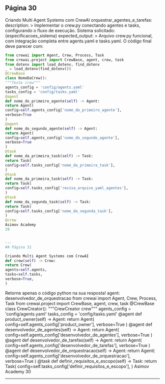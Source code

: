 ## Página 30

Criando Multi Agent Systems com CrewAI
orquestrar_agentes_e_tarefas:
description: >
Implementar o crew.py conectando agentes e tasks, configurando o fluxo de execução.
Sistema solicitado: {especificacoes_sistema}
expected_output: >
Arquivo crew.py funcional, com integração completa entre agents.yaml e tasks.yaml.
O código final deve parecer com:
```python
from crewai import Agent, Crew, Process, Task
from crewai.project import CrewBase, agent, crew, task
from dotenv import load_dotenv, find_dotenv
_ = load_dotenv(find_dotenv())
@CrewBase
class NomeDaCrew():
"""Teste crew"""
agents_config = 'config/agents.yaml'
tasks_config = 'config/tasks.yaml'
@agent
def nome_do_primeiro_agente(self) -> Agent:
return Agent(
config=self.agents_config['nome_do_primeiro_agente'],
verbose=True
)
@agent
def nome_do_segundo_agente(self) -> Agent:
return Agent(
config=self.agents_config['nome_do_segundo_agente'],
verbose=True
)
@task
def nome_da_primeira_task(self) -> Task:
return Task(
config=self.tasks_config['nome_da_primeira_task'],
)
@task
def nome_da_primeira_task(self) -> Task:
return Task(
config=self.tasks_config['revisa_arquivo_yaml_agentes'],
)
@task
def nome_da_segunda_task(self) -> Task:
return Task(
config=self.tasks_config['nome_da_segunda_task'],
)
@crew
Asimov Academy
29


---
## Página 31

Criando Multi Agent Systems com CrewAI
def crew(self) -> Crew:
return Crew(
agents=self.agents,
tasks=self.tasks,
verbose=True,
)
```
Retorne apenas o código python na sua resposta!
agent: desenvolvedor_de_orquestracao
from crewai import Agent, Crew, Process, Task
from crewai.project import CrewBase, agent, crew, task
@CrewBase
class CrewCreator():
"""CrewCreator crew"""
agents_config = 'config/agents.yaml'
tasks_config = 'config/tasks.yaml'
@agent
def product_owner(self) -> Agent:
return Agent(
config=self.agents_config['product_owner'],
verbose=True
)
@agent
def desenvolvedor_de_agentes(self) -> Agent:
return Agent(
config=self.agents_config['desenvolvedor_de_agentes'],
verbose=True
)
@agent
def desenvolvedor_de_tarefas(self) -> Agent:
return Agent(
config=self.agents_config['desenvolvedor_de_tarefas'],
verbose=True
)
@agent
def desenvolvedor_de_orquestracao(self) -> Agent:
return Agent(
config=self.agents_config['desenvolvedor_de_orquestracao'],
verbose=True
)
@task
def definir_requisitos_e_escopo(self) -> Task:
return Task(
config=self.tasks_config['definir_requisitos_e_escopo'],
)
Asimov Academy
30


---